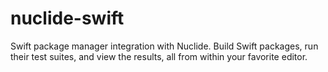 # nuclide-swift

Swift package manager integration with Nuclide. Build Swift packages, run their
test suites, and view the results, all from within your favorite editor.
